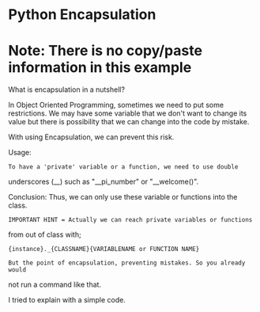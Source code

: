 # Python Encapsulation

# Note: There is no copy/paste information in this example

What is encapsulation in a nutshell?

   In Object Oriented Programming, sometimes we need to put some restrictions.
We may have some variable that we don't want to change its value but there is 
possibility that we can change into the code by mistake.

With using Encapsulation, we can prevent this risk.

Usage:

    To have a 'private' variable or a function, we need to use double 
underscores (__) such as "__pi_number" or "__welcome()".

Conclusion: Thus, we can only use these variable or functions into the class.

    IMPORTANT HINT = Actually we can reach private variables or functions 
from out of class with;
    
    {instance}._{CLASSNAME}{VARIABLENAME or FUNCTION NAME}

    But the point of encapsulation, preventing mistakes. So you already would
not run a command like that.


I tried to explain with a simple code.
